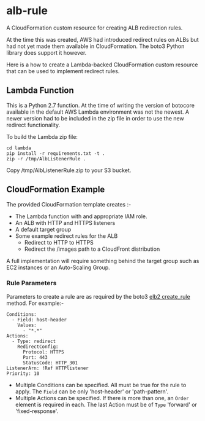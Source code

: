 # alb-rule
A CloudFormation custom resource for creating ALB redirection rules.

At the time this was created, AWS had introduced redirect rules on ALBs but
had not yet made them available in CloudFormation. The boto3 Python library does support it however.

Here is a how to create a Lambda-backed CloudFormation custom resource that can be used to implement redirect rules.

## Lambda Function
This is a Python 2.7 function. At the time of writing the version of botocore available in the default AWS Lambda environment was not the newest. A newer version had to be included in the zip file in order to use the new redirect functionality.

To build the Lambda zip file:

    cd lambda
    pip install -r requirements.txt -t .
    zip -r /tmp/AlbListenerRule .

Copy /tmp/AlbListenerRule.zip to your S3 bucket.

## CloudFormation Example
The provided CloudFormation template creates :-

* The Lambda function with and appropriate IAM role.
* An ALB with HTTP and HTTPS listeners
* A default target group
* Some example redirect rules for the ALB
  * Redirect to HTTP to HTTPS
  * Redirect the /images path to a CloudFront distribution

A full implementation will require something behind the target group such as EC2 instances or an Auto-Scaling Group.

### Rule Parameters

Parameters to create a rule are as required by the boto3 [elb2 create_rule](https://boto3.amazonaws.com/v1/documentation/api/latest/reference/services/elbv2.html#ElasticLoadBalancingv2.Client.create_rule) method. For example:-

    Conditions:
      - Field: host-header
        Values:
          - "*.*"
    Actions:
      - Type: redirect
        RedirectConfig:
          Protocol: HTTPS
          Port: 443
          StatusCode: HTTP_301
    ListenerArn: !Ref HTTPlistener
    Priority: 10


* Multiple Conditions can be specified. All must be true for the rule to apply. The `Field` can be only 'host-header' or 'path-pattern'.
* Multiple Actions can be specified. If there is more than one, an `Order` element is required in each. The last Action must be of `Type` 'forward' or 'fixed-response'.
